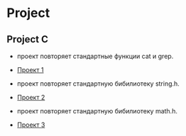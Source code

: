 # Project

## Project C
- проект повторяет стандартные функции cat и  grep.
- [Проект 1](https://github.com/Ta1de/SimpleBashUtils)

- проект повторяет стандартную бибилиотеку string.h.
- [Проект 2](https://github.com/Ta1de/StringPlus)

- проект повторяет стандартную бибилиотеку math.h.
- [Проект 3](https://github.com/Ta1de/Math)
